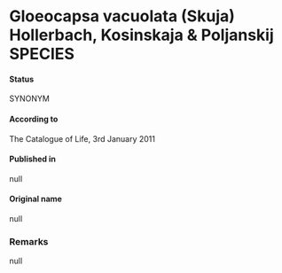 # Gloeocapsa vacuolata (Skuja) Hollerbach, Kosinskaja & Poljanskij SPECIES

#### Status
SYNONYM

#### According to
The Catalogue of Life, 3rd January 2011

#### Published in
null

#### Original name
null

### Remarks
null